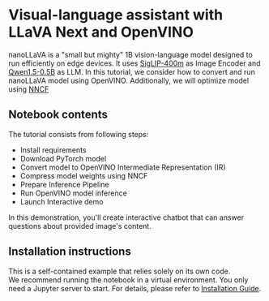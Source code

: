 # Visual-language assistant with LLaVA Next and OpenVINO

nanoLLaVA is a "small but mighty" 1B vision-language model designed to run efficiently on edge devices. It uses [SigLIP-400m](https://huggingface.co/google/siglip-so400m-patch14-384) as Image Encoder and [Qwen1.5-0.5B](https://huggingface.co/Qwen/Qwen1.5-0.5B) as LLM.
In this tutorial, we consider how to convert and run nanoLLaVA model using OpenVINO. Additionally, we will optimize model  using [NNCF](https://github.com/openvinotoolkit/nncf)

## Notebook contents
The tutorial consists from following steps:

- Install requirements
- Download PyTorch model
- Convert model to OpenVINO Intermediate Representation (IR)
- Compress model weights using NNCF
- Prepare Inference Pipeline
- Run OpenVINO model inference
- Launch Interactive demo

In this demonstration, you'll create interactive chatbot that can answer questions about provided image's content.


## Installation instructions
This is a self-contained example that relies solely on its own code.</br>
We recommend running the notebook in a virtual environment. You only need a Jupyter server to start.
For details, please refer to [Installation Guide](../../README.md).
